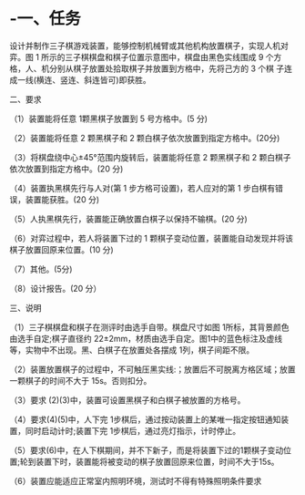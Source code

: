 # -一、任务

设计并制作三子棋游戏装置，能够控制机械臂或其他机构放置棋子，实现人机对弈。图 1 所示的三子棋棋盘和棋子位置示意图中，棋盘由黑色实线围成 9 个方格，人、机分别从棋子放置处拾取棋子并放置到方格中，先将己方的 3 个棋 子连成一线(横连、竖连、斜连皆可)即获胜。



二、要求

（1）装置能将任意 1颗黑棋子放置到 5 号方格中。(5 分)

（2）装置能将任意 2 颗黑棋子和 2 颗白棋子依次放置到指定方格中。(20分)

（3）将棋盘绕中心±45°范围内旋转后，装置能将任意 2 颗黑棋子和 2 颗白棋子依次放置到指定方格中。(20 分)

（4）装置执黑棋先行与人对(第 1 步方格可设置)，若人应对的第 1 步白棋有错误，装置能获胜。(20 分)

（5）人执黑棋先行，装置能正确放置白棋子以保持不输棋。(20 分)

（6）对弈过程中，若人将装置下过的 1 颗棋子变动位置，装置能自动发现并将该棋子放置回原来位置。(10 分)

（7）其他。(5分)

（8）设计报告。(20 分）

三、说明

（1）三子棋棋盘和棋子在测评时由选手自带。棋盘尺寸如图 1所标，其背景颜色由选手自定;棋子直径约 22±2mm，材质由选手自定。图1中的蓝色标注及虚线等，实物中不出现。黑、白棋子在放置处各摆成 1列，棋子间距不限。

（2）装置放置棋子的过程中，不可触压黑实线:；放置后不可脱离方格区域；放置一颗棋子的时间不大于 15s。否则扣分。

（3）要求 (2)(3)中，装置可设置黑棋子和白棋子被放置的方格号。

（4）要求(4)(5)中，人下完 1步棋后，通过按动装置上的某唯一指定按钮通知装置，同时启动计时;装置下完 1步棋后，通过亮灯指示，计时停止。

（5）要求(6)中，在人下棋期间，并不下新子，而是将装置下过的1颗棋子变动位置;轮到装置下时，装置能将被变动的棋子放置回原来位置，时间不大于15s。

（6）装置应能适应正常室内照明环境，测试时不得有特殊照明条件要求
